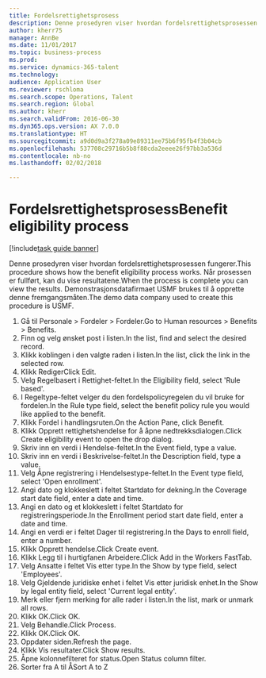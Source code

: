 ```yaml
--- 
title: Fordelsrettighetsprosess
description: Denne prosedyren viser hvordan fordelsrettighetsprosessen fungerer.
author: kherr75
manager: AnnBe
ms.date: 11/01/2017
ms.topic: business-process
ms.prod: 
ms.service: dynamics-365-talent
ms.technology: 
audience: Application User
ms.reviewer: rschloma
ms.search.scope: Operations, Talent
ms.search.region: Global
ms.author: kherr
ms.search.validFrom: 2016-06-30
ms.dyn365.ops.version: AX 7.0.0
ms.translationtype: HT
ms.sourcegitcommit: a9d0d9a3f278a09e89311ee75b6f95fb4f3b04cb
ms.openlocfilehash: 537708c29716b5b8f88cda2eeee26f97bb3a536d
ms.contentlocale: nb-no
ms.lasthandoff: 02/02/2018

---
```

# <a name="benefit-eligibility-process"></a><span data-ttu-id="674d4-103">Fordelsrettighetsprosess</span><span class="sxs-lookup"><span data-stu-id="674d4-103">Benefit eligibility process</span></span>

[!include[task guide banner](../../includes/task-guide-banner.md)]

<span data-ttu-id="674d4-104">Denne prosedyren viser hvordan fordelsrettighetsprosessen fungerer.</span><span class="sxs-lookup"><span data-stu-id="674d4-104">This procedure shows how the benefit eligibility process works.</span></span> <span data-ttu-id="674d4-105">Når prosessen er fullført, kan du vise resultatene.</span><span class="sxs-lookup"><span data-stu-id="674d4-105">When the process is complete you can view the results.</span></span> <span data-ttu-id="674d4-106">Demonstrasjonsdatafirmaet USMF brukes til å opprette denne fremgangsmåten.</span><span class="sxs-lookup"><span data-stu-id="674d4-106">The demo data company used to create this procedure is USMF.</span></span>

1. <span data-ttu-id="674d4-107">Gå til Personale > Fordeler > Fordeler.</span><span class="sxs-lookup"><span data-stu-id="674d4-107">Go to Human resources > Benefits > Benefits.</span></span>
2. <span data-ttu-id="674d4-108">Finn og velg ønsket post i listen.</span><span class="sxs-lookup"><span data-stu-id="674d4-108">In the list, find and select the desired record.</span></span>
3. <span data-ttu-id="674d4-109">Klikk koblingen i den valgte raden i listen.</span><span class="sxs-lookup"><span data-stu-id="674d4-109">In the list, click the link in the selected row.</span></span>
4. <span data-ttu-id="674d4-110">Klikk Rediger</span><span class="sxs-lookup"><span data-stu-id="674d4-110">Click Edit.</span></span>
5. <span data-ttu-id="674d4-111">Velg Regelbasert i Rettighet-feltet.</span><span class="sxs-lookup"><span data-stu-id="674d4-111">In the Eligibility field, select 'Rule based'.</span></span>
6. <span data-ttu-id="674d4-112">I Regeltype-feltet velger du den fordelspolicyregelen du vil bruke for fordelen.</span><span class="sxs-lookup"><span data-stu-id="674d4-112">In the Rule type field, select the benefit policy rule you would like applied to the benefit.</span></span>
7. <span data-ttu-id="674d4-113">Klikk Fordel i handlingsruten.</span><span class="sxs-lookup"><span data-stu-id="674d4-113">On the Action Pane, click Benefit.</span></span>
8. <span data-ttu-id="674d4-114">Klikk Opprett rettighetshendelse for å åpne nedtrekksdialogen.</span><span class="sxs-lookup"><span data-stu-id="674d4-114">Click Create eligibility event to open the drop dialog.</span></span>
9. <span data-ttu-id="674d4-115">Skriv inn en verdi i Hendelse-feltet.</span><span class="sxs-lookup"><span data-stu-id="674d4-115">In the Event field, type a value.</span></span>
10. <span data-ttu-id="674d4-116">Skriv inn en verdi i Beskrivelse-feltet.</span><span class="sxs-lookup"><span data-stu-id="674d4-116">In the Description field, type a value.</span></span>
11. <span data-ttu-id="674d4-117">Velg Åpne registrering i Hendelsestype-feltet.</span><span class="sxs-lookup"><span data-stu-id="674d4-117">In the Event type field, select 'Open enrollment'.</span></span>
12. <span data-ttu-id="674d4-118">Angi dato og klokkeslett i feltet Startdato for dekning.</span><span class="sxs-lookup"><span data-stu-id="674d4-118">In the Coverage start date field, enter a date and time.</span></span>
13. <span data-ttu-id="674d4-119">Angi en dato og et klokkeslett i feltet Startdato for registreringsperiode.</span><span class="sxs-lookup"><span data-stu-id="674d4-119">In the Enrollment period start date field, enter a date and time.</span></span>
14. <span data-ttu-id="674d4-120">Angi en verdi er i feltet Dager til registrering.</span><span class="sxs-lookup"><span data-stu-id="674d4-120">In the Days to enroll field, enter a number.</span></span>
15. <span data-ttu-id="674d4-121">Klikk Opprett hendelse.</span><span class="sxs-lookup"><span data-stu-id="674d4-121">Click Create event.</span></span>
16. <span data-ttu-id="674d4-122">Klikk Legg til i hurtigfanen Arbeidere.</span><span class="sxs-lookup"><span data-stu-id="674d4-122">Click Add in the Workers FastTab.</span></span>
17. <span data-ttu-id="674d4-123">Velg Ansatte i feltet Vis etter type.</span><span class="sxs-lookup"><span data-stu-id="674d4-123">In the Show by type field, select 'Employees'.</span></span>
18. <span data-ttu-id="674d4-124">Velg Gjeldende juridiske enhet i feltet Vis etter juridisk enhet.</span><span class="sxs-lookup"><span data-stu-id="674d4-124">In the Show by legal entity field, select 'Current legal entity'.</span></span>
19. <span data-ttu-id="674d4-125">Merk eller fjern merking for alle rader i listen.</span><span class="sxs-lookup"><span data-stu-id="674d4-125">In the list, mark or unmark all rows.</span></span>
20. <span data-ttu-id="674d4-126">Klikk OK.</span><span class="sxs-lookup"><span data-stu-id="674d4-126">Click OK.</span></span>
21. <span data-ttu-id="674d4-127">Velg Behandle.</span><span class="sxs-lookup"><span data-stu-id="674d4-127">Click Process.</span></span>
22. <span data-ttu-id="674d4-128">Klikk OK.</span><span class="sxs-lookup"><span data-stu-id="674d4-128">Click OK.</span></span>
23. <span data-ttu-id="674d4-129">Oppdater siden.</span><span class="sxs-lookup"><span data-stu-id="674d4-129">Refresh the page.</span></span>
24. <span data-ttu-id="674d4-130">Klikk Vis resultater.</span><span class="sxs-lookup"><span data-stu-id="674d4-130">Click Show results.</span></span>
25. <span data-ttu-id="674d4-131">Åpne kolonnefilteret for status.</span><span class="sxs-lookup"><span data-stu-id="674d4-131">Open Status column filter.</span></span>
26. <span data-ttu-id="674d4-132">Sorter fra A til Å</span><span class="sxs-lookup"><span data-stu-id="674d4-132">Sort A to Z</span></span>


